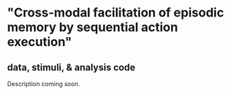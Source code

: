 # "Cross-modal facilitation of episodic memory by sequential action execution"
## data, stimuli, & analysis code

Description coming soon.
